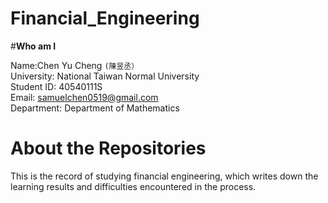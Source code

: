 # Financial_Engineering

#**Who am I**  

Name:Chen Yu Cheng `(陳昱丞）`  
University: National Taiwan Normal University  
Student ID: 40540111S  
Email: samuelchen0519@gmail.com  
Department: Department of Mathematics

# About the Repositories
This is the record of studying financial engineering, which writes down the learning results and difficulties encountered in the process.
